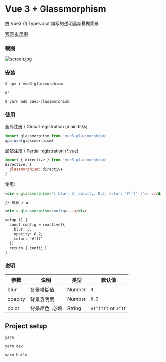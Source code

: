 # Vue 3 + Glassmorphism

由 Vue3 和 Typescript 编写的透明高斯模糊背景.

[官网 & 示例](https://hunlongyu.github.io/vue3-glassmorphism/)

### 截图
![screen.jpg](https://i.loli.net/2021/02/23/841YsaUbeJIfPW7.jpg)

### 安装

```bash
$ npm i vue3-glassmorphism

or

$ yarn add vue3-glassmorphism
```


### 使用

全局注册 / Global registration (main.ts/js)
```js
import glassmorphism from 'vue3-glassmorphism'
app.use(glassmorphism)
```

局部注册 / Partial registration (*.vue)
```js
import { directive } from 'vue3-glassmorphism'
directive: {
  glassmorphism: directive
}
```

使用:
```html
<div v-glassmorphism="{ blur: 3, opacity: 0.2, color: '#fff' }">...</div>

// 或者 / or

<div v-glassmorphism=config>...</div>

setup () {
  const config = reactive({
    blur: 3,
    opacity: 0.2,
    color: '#fff'
  })
  return { config }
}
```

### 说明

| 参数     | 说明                 | 类型    | 默认值  |
| -------- | -------------------- | ------- | ------- |
| blur    | 背景模糊值 | Number  | `3`  |
| opacity | 背景透明度 | Number | `0.2` |
| color  | 背景颜色, 必填 | String | `#ffffff` or `#fff` |

## Project setup

```
yarn

yarn dev

yarn build
```
